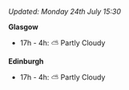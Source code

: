 *Updated: Monday 24th July 15:30*

**Glasgow**

* 17h - 4h: :partly_sunny: Partly Cloudy

**Edinburgh**

* 17h - 4h: :partly_sunny: Partly Cloudy
